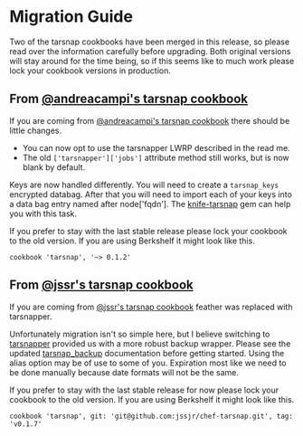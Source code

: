 # Migration Guide

Two of the tarsnap cookbooks have been merged in this release, so please read over the information carefully before upgrading. Both original versions will
stay around for the time being, so if this seems like to much work please lock your cookbook versions in production.

## From [@andreacampi's tarsnap cookbook](https://github.com/andreacampi/tarsnap-cookbook)

If you are coming from [@andreacampi's tarsnap cookbook](https://github.com/andreacampi/tarsnap-cookbook) there should be little changes.

* You can now opt to use the tarsnapper LWRP described in the read me.
* The old `['tarsnapper']['jobs']` attribute method still works, but is now blank by default.

Keys are now handled differently. You will need to create a `tarsnap_keys` encrypted databag. After that you will need to import each of your keys into a
data bag entry named after node['fqdn']. The [knife-tarsnap](https://github.com/jssjr/chef-tarsnap/#configuring-the-tarsnap-knife-plugin) gem can
help you with this task.

If you prefer to stay with the last stable release please lock your cookbook to the old version. If you are using Berkshelf it might look like this.

`cookbook 'tarsnap', '~> 0.1.2'`

## From [@jssr's tarsnap cookbook](https://github.com/jssjr/chef-tarsnap/)

If you are coming from [@jssr's tarsnap cookbook](https://github.com/jssjr/chef-tarsnap/) feather was replaced with tarsnapper.

Unfortunately migration isn't so simple here, but I believe switching to [tarsnapper](https://github.com/miracle2k/tarsnapper) provided us with a more
robust backup wrapper. Please see the updated [tarsnap_backup](https://github.com/jssjr/chef-tarsnap/#backing-up-node-data) documentation before getting
started. Using the alias option may be of use to some of you. Expiration most like we need to be done manually because date formats will not be the same.

If you prefer to stay with the last stable release for now please lock your cookbook to the old version. If you are using Berkshelf it might look like
this.

`cookbook 'tarsnap', git: 'git@github.com:jssjr/chef-tarsnap.git', tag: 'v0.1.7'`
